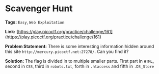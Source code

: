 # Scavenger Hunt

**Tags:** `Easy`, `Web Exploitation`

**Link:** [https://play.picoctf.org/practice/challenge/161](https://play.picoctf.org/practice/challenge/161)

**Problem Statement:** There is some interesting information hidden around this site `http://mercury.picoctf.net:27278/`. Can you find it?

**Solution:** The flag is divided in to multiple smaller parts. FIrst part in `HTML`, second in `CSS`, third in `robots.txt`, forth in `.htaccess` and fifth in `.DS_Store`
